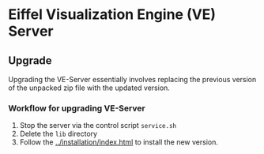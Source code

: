 # Eiffel Visualization Engine (VE) Server

## Upgrade
Upgrading the VE-Server essentially involves replacing the previous version of the unpacked zip file with the updated version.

### Workflow for upgrading VE-Server

1. Stop the server via the control script `service.sh`
2. Delete the `lib` directory
3. Follow the [../installation/index.html](../installation/index.html "Installaton instruction") to install the new version.